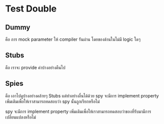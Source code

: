 # Test Double

## Dummy

คือ การ mock parameter ให้ compiler รันผ่าน โดยของด้านในไม่มี logic ใดๆ

## Stubs

คือ เราจะ provide ค่าบ้างอย่างคืนไป

## Spies

คือ เอาไปดูบ้างอย่างคล้ายๆ Stubs แต่ทำอย่างอื่นได้ด้วย spy จะมีการ implement property เพิ่มเติมเพื่อให้เราสามารถทดสอบว่า spy นั้นถูกเรียกหรือไม่

spy จะมีการ implement property เพิ่มเติมเพื่อให้เราสามารถทดสอบว่าของที่รับมามีการเปลี่ยนแปลงหรือไม่
